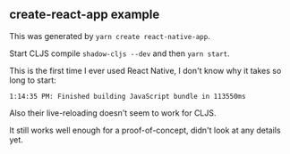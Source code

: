 ## create-react-app example

This was generated by `yarn create react-native-app`.

Start CLJS compile `shadow-cljs --dev` and then `yarn start`.

This is the first time I ever used React Native, I don't know why it takes so long to start:

```
1:14:35 PM: Finished building JavaScript bundle in 113550ms
```

Also their live-reloading doesn't seem to work for CLJS.

It still works well enough for a proof-of-concept, didn't look at any details yet.
